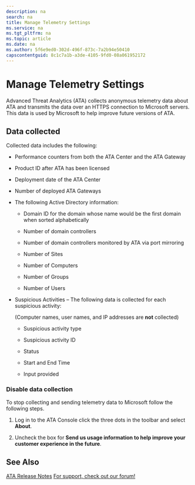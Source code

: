 ```yaml
---
description: na
search: na
title: Manage Telemetry Settings
ms.service: na
ms.tgt_pltfrm: na
ms.topic: article
ms.date: na
ms.author: 5f6e9ed0-302d-496f-873c-7a2b94e50410
capscontentguid: 8c1c7a1b-a3de-4105-9fd0-08a061952172
---
```

# Manage Telemetry Settings
Advanced Threat Analytics (ATA) collects anonymous telemetry data about ATA and transmits the data over an HTTPS connection to Microsoft servers.  This data is used by Microsoft to help improve future versions of ATA.

## Data collected
Collected data includes the following:

- Performance counters from both the ATA Center    and the ATA Gateway

- Product ID after ATA has been licensed

- Deployment date of the ATA Center

- Number of deployed ATA Gateways

- The following Active Directory information:

   - Domain ID for the domain whose name would be the first domain when sorted alphabetically

   - Number of domain controllers

   - Number of domain controllers monitored by ATA via port mirroring

   - Number of Sites

   - Number of Computers

   - Number of Groups

   - Number of Users

- Suspicious Activities  – The following data is collected for each suspicious activity:

   (Computer names, user names, and IP addresses are **not** collected)

   - Suspicious activity type

   - Suspicious activity ID

   - Status

   - Start and End Time

   - Input provided

### Disable data collection
To stop collecting and sending telemetry data to Microsoft follow the following steps.

1. Log in to the ATA Console    click the three dots in the toolbar and select **About**.

2. Uncheck the box for **Send us usage information to help improve your customer experience in the future**.

## See Also
[ATA Release Notes](../Topic/ATA_Release_Notes.md)
[For support, check out our forum!](https://social.technet.microsoft.com/Forums/security/en-US/home?forum=mata)


